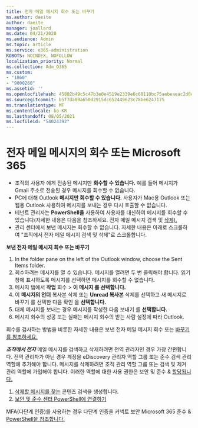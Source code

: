 ```yaml
---
title: 전자 메일 메시지 회수 또는 바꾸기
ms.author: daeite
author: daeite
manager: joallard
ms.date: 04/21/2020
ms.audience: Admin
ms.topic: article
ms.service: o365-administration
ROBOTS: NOINDEX, NOFOLLOW
localization_priority: Normal
ms.collection: Adm_O365
ms.custom:
- "1860"
- "9000260"
ms.assetid: ''
ms.openlocfilehash: 45882b49c5c47b3e0e4519e2339e6c68110bc75aebeaeac2d0ccd009bdfa3f7e
ms.sourcegitcommit: b5f7da89a650d2915dc652449623c78be6247175
ms.translationtype: MT
ms.contentlocale: ko-KR
ms.lasthandoff: 08/05/2021
ms.locfileid: "54024392"
---
```

# <a name="recall-or-replace-an-email-message-in-microsoft-365"></a>전자 메일 메시지의 회수 또는 Microsoft 365

- 조직의 사용자 에게 전송된 메시지만 **회수할 수 있습니다.** 예를 들어 메시지가 Gmail 주소로 전송된 경우 메시지를 회수할 수 없습니다.
- PC에 대해 Outlook **메시지만 회수할 수 있습니다.** 사용자가 Mac용 Outlook 또는 웹용 Outlook 사용하여 메시지를 보내는 경우 다시 호출할 수 없습니다.
- 테넌트 관리자는 **PowerShell을** 사용하여 사용자를 대신하여 메시지를 회수할 수 있습니다(자세한 내용은 다음을 참조하세요. 전자 메일 메시지 검색 및 [삭제).](https://docs.microsoft.com/microsoft-365/compliance/search-for-and-delete-messages-in-your-organization)
- 관리 센터에서 보낸 메시지는 회수할 수 없습니다. 자세한 내용은 아래로 스크롤하여 "조직에서 전자 메일 메시지 검색 및 삭제"로 스크롤합니다.

**보낸 전자 메일 메시지 회수 또는 바꾸기**

1. In the folder pane on the left of the Outlook window, choose the Sent Items folder.
2. 회수하려는 메시지를 열 수 있습니다. 메시지를 열려면 두 번 클릭해야 합니다. 읽기 창에 표시하도록 메시지를 선택하면 메시지를 회수할 수 없습니다.
3. 메시지 탭에서 **작업** 회수  >  **이 메시지 를 선택합니다.**
4. 이 **메시지의 언더** 복사본 삭제 또는 **Unread 복사본** 삭제를 선택하고 새 메시지로 바꾸기 를 선택한 다음 확인 을 **선택합니다.**
5. 대체 메시지를 보내는 경우 메시지를 작성한 다음 보내기 를 **선택합니다.**
6. 메시지 회수의 성공 또는 실패는 메시지 회수의 받는 사람 설정에 따라 Outlook.

회수를 검사하는 방법을 비롯한 자세한 내용은 보낸 전자 메일 메시지 회수 또는 [바꾸기를 참조하세요.](https://support.office.com/article/35027f88-d655-4554-b4f8-6c0729a723a0)

***조직에서 전자*** 메일 메시지를 검색하고 삭제하려면 전역 관리자인 경우 가장 간편합니다. 전역 관리자가 아닌 경우 계정을 eDiscovery 관리자 역할 그룹 또는 준수 검색 관리 역할에 추가해야 합니다. 메시지를 삭제하려면 조직 관리 역할 그룹 또는 검색 및 제거 관리 역할에 가입해야 합니다. 이러한 역할에 대한 사용 권한은 보안 및 준수 & [할당됩니다.](https://protection.office.com/)

1. [삭제할 메시지를 찾는](https://docs.microsoft.com/microsoft-365/compliance/content-search) 콘텐츠 검색을 생성합니다.
2. [보안 및 준수 센터 PowerShell에 연결하기](https://docs.microsoft.com/powershell/exchange/office-365-scc/connect-to-scc-powershell/connect-to-scc-powershell)

MFA(다단계 인증)를 사용하는 경우 다단계 인증을 커넥트 보안 Microsoft 365 준수 & [PowerShell을 참조합니다.](https://docs.microsoft.com/powershell/exchange/office-365-scc/connect-to-scc-powershell/mfa-connect-to-scc-powershell)
